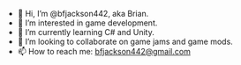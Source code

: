 - 👋 Hi, I’m @bfjackson442, aka Brian.
- 👀 I’m interested in game development. 
- 🌱 I’m currently learning C# and Unity.
- 💞️ I’m looking to collaborate on game jams and game mods.
- 📫 How to reach me: bfjackson442@gmail.com

<!---
bfjackson442/bfjackson442 is a ✨ special ✨ repository because its `README.md` (this file) appears on your GitHub profile.
You can click the Preview link to take a look at your changes.
--->
